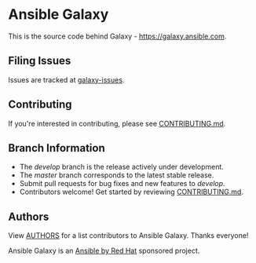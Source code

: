 # Ansible Galaxy

This is the source code behind Galaxy - https://galaxy.ansible.com.

## Filing Issues

Issues are tracked at [galaxy-issues](https://github.com/ansible/galaxy-issues). 

## Contributing

If you're interested in contributing, please see [CONTRIBUTING.md](./CONTRIBUTING.md).

## Branch Information

 * The *develop* branch is the release actively under development.
 * The *master* branch corresponds to the latest stable release.
 * Submit pull requests for bug fixes and new features to *develop*.
 * Contributors welcome! Get started by reviewing [CONTRIBUTING.md](./CONTRIBUTING.md).

## Authors

View [AUTHORS](./AUTHORS) for a list contributors to Ansible Galaxy. Thanks everyone!

Ansible Galaxy is an [Ansible by Red Hat](https://ansible.com) sponsored project.
